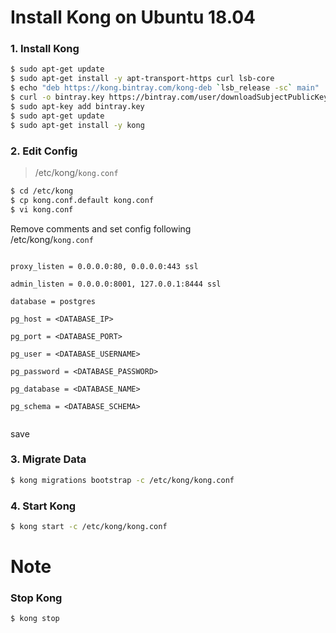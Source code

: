 # Install Kong on Ubuntu 18.04

### 1. Install Kong
```sh
$ sudo apt-get update
$ sudo apt-get install -y apt-transport-https curl lsb-core
$ echo "deb https://kong.bintray.com/kong-deb `lsb_release -sc` main" | sudo tee -a /etc/apt/sources.list
$ curl -o bintray.key https://bintray.com/user/downloadSubjectPublicKey?username=bintray
$ sudo apt-key add bintray.key
$ sudo apt-get update
$ sudo apt-get install -y kong
```

### 2. Edit Config 

> /etc/kong/`kong.conf`
```sh
$ cd /etc/kong
$ cp kong.conf.default kong.conf
$ vi kong.conf  
```
Remove comments and set config following    
/etc/kong/`kong.conf`    
```properties  

proxy_listen = 0.0.0.0:80, 0.0.0.0:443 ssl

admin_listen = 0.0.0.0:8001, 127.0.0.1:8444 ssl

database = postgres

pg_host = <DATABASE_IP>

pg_port = <DATABASE_PORT>

pg_user = <DATABASE_USERNAME>

pg_password = <DATABASE_PASSWORD>

pg_database = <DATABASE_NAME>

pg_schema = <DATABASE_SCHEMA>
 
```  
save

### 3. Migrate Data
```sh
$ kong migrations bootstrap -c /etc/kong/kong.conf
```

### 4. Start Kong
```sh
$ kong start -c /etc/kong/kong.conf  
```

# Note

### Stop Kong
```
$ kong stop  
```
